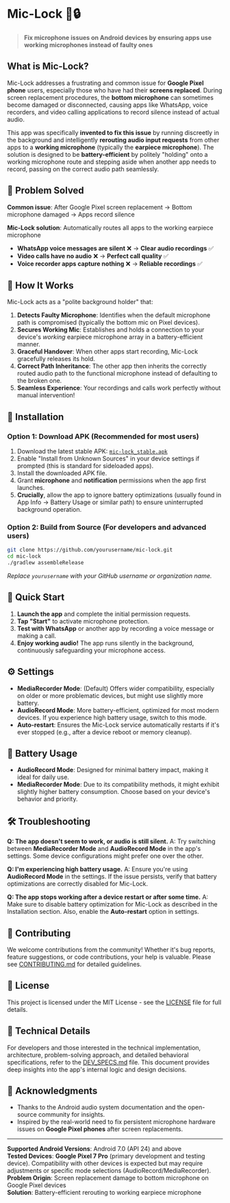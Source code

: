 # Mic-Lock 🎤🔒

> **Fix microphone issues on Android devices by ensuring apps use working microphones instead of faulty ones**

## What is Mic-Lock?

Mic-Lock addresses a frustrating and common issue for **Google Pixel phone** users, especially those who have had their **screens replaced**. During screen replacement procedures, the **bottom microphone** can sometimes become damaged or disconnected, causing apps like WhatsApp, voice recorders, and video calling applications to record silence instead of actual audio.

This app was specifically **invented to fix this issue** by running discreetly in the background and intelligently **rerouting audio input requests** from other apps to a **working microphone** (typically the **earpiece microphone**). The solution is designed to be **battery-efficient** by politely "holding" onto a working microphone route and stepping aside when another app needs to record, passing on the correct audio path seamlessly.

## 🚨 Problem Solved

**Common issue**: After Google Pixel screen replacement → Bottom microphone damaged → Apps record silence

**Mic-Lock solution**: Automatically routes all apps to the working earpiece microphone

-   **WhatsApp voice messages are silent** ❌ → **Clear audio recordings** ✅
-   **Video calls have no audio** ❌ → **Perfect call quality** ✅
-   **Voice recorder apps capture nothing** ❌ → **Reliable recordings** ✅

## 📱 How It Works

Mic-Lock acts as a "polite background holder" that:
1.  **Detects Faulty Microphone**: Identifies when the default microphone path is compromised (typically the bottom mic on Pixel devices).
2.  **Secures Working Mic**: Establishes and holds a connection to your device's *working* earpiece microphone array in a battery-efficient manner.
3.  **Graceful Handover**: When other apps start recording, Mic-Lock gracefully releases its hold.
4.  **Correct Path Inheritance**: The other app then inherits the correctly routed audio path to the functional microphone instead of defaulting to the broken one.
5.  **Seamless Experience**: Your recordings and calls work perfectly without manual intervention!

## 🔧 Installation

### Option 1: Download APK (Recommended for most users)
1.  Download the latest stable APK: [`mic-lock_stable.apk`](app/release/mic-lock_stable.apk)
2.  Enable "Install from Unknown Sources" in your device settings if prompted (this is standard for sideloaded apps).
3.  Install the downloaded APK file.
4.  Grant **microphone** and **notification** permissions when the app first launches.
5.  **Crucially**, allow the app to ignore battery optimizations (usually found in App Info → Battery Usage or similar path) to ensure uninterrupted background operation.

### Option 2: Build from Source (For developers and advanced users)

```bash
git clone https://github.com/yourusername/mic-lock.git
cd mic-lock
./gradlew assembleRelease
```
*Replace `yourusername` with your GitHub username or organization name.*

## 🎯 Quick Start

1.  **Launch the app** and complete the initial permission requests.
2.  **Tap "Start"** to activate microphone protection.
3.  **Test with WhatsApp** or another app by recording a voice message or making a call.
4.  **Enjoy working audio!** The app runs silently in the background, continuously safeguarding your microphone access.

## ⚙️ Settings

-   **MediaRecorder Mode**: (Default) Offers wider compatibility, especially on older or more problematic devices, but might use slightly more battery.
-   **AudioRecord Mode**: More battery-efficient, optimized for most modern devices. If you experience high battery usage, switch to this mode.
-   **Auto-restart**: Ensures the Mic-Lock service automatically restarts if it's ever stopped (e.g., after a device reboot or memory cleanup).

## 🔋 Battery Usage

-   **AudioRecord Mode**: Designed for minimal battery impact, making it ideal for daily use.
-   **MediaRecorder Mode**: Due to its compatibility methods, it might exhibit slightly higher battery consumption. Choose based on your device's behavior and priority.

## 🛠️ Troubleshooting

**Q: The app doesn't seem to work, or audio is still silent.**
A: Try switching between **MediaRecorder Mode** and **AudioRecord Mode** in the app's settings. Some device configurations might prefer one over the other.

**Q: I'm experiencing high battery usage.**
A: Ensure you're using **AudioRecord Mode** in the settings. If the issue persists, verify that battery optimizations are correctly disabled for Mic-Lock.

**Q: The app stops working after a device restart or after some time.**
A: Make sure to disable battery optimization for Mic-Lock as described in the Installation section. Also, enable the **Auto-restart** option in settings.

## 🤝 Contributing

We welcome contributions from the community! Whether it's bug reports, feature suggestions, or code contributions, your help is valuable. Please see [CONTRIBUTING.md](CONTRIBUTING.md) for detailed guidelines.

## 📄 License

This project is licensed under the MIT License - see the [LICENSE](LICENSE) file for full details.

## 📖 Technical Details

For developers and those interested in the technical implementation, architecture, problem-solving approach, and detailed behavioral specifications, refer to the [DEV_SPECS.md](DEV_SPECS.md) file. This document provides deep insights into the app's internal logic and design decisions.

## 🙏 Acknowledgments

-   Thanks to the Android audio system documentation and the open-source community for insights.
-   Inspired by the real-world need to fix persistent microphone hardware issues on **Google Pixel phones** after screen replacements.

---

**Supported Android Versions**: Android 7.0 (API 24) and above  
**Tested Devices**: **Google Pixel 7 Pro** (primary development and testing device). Compatibility with other devices is expected but may require adjustments or specific mode selections (AudioRecord/MediaRecorder).
**Problem Origin**: Screen replacement damage to bottom microphone on Google Pixel devices  
**Solution**: Battery-efficient rerouting to working earpiece microphone